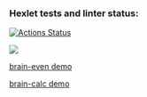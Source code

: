 ### Hexlet tests and linter status:
[![Actions Status](https://github.com/fractuskst/frontend-project-44/actions/workflows/hexlet-check.yml/badge.svg)](https://github.com/fractuskst/frontend-project-44/actions)

<a href="https://codeclimate.com/github/fractuskst/frontend-project-44/maintainability"><img src="https://api.codeclimate.com/v1/badges/344d98c70c1ae8ec2367/maintainability" /></a>

[brain-even demo](https://asciinema.org/a/641480)

[brain-calc demo](https://asciinema.org/a/pYtXRHhxYqbgH4hr394psurR1)